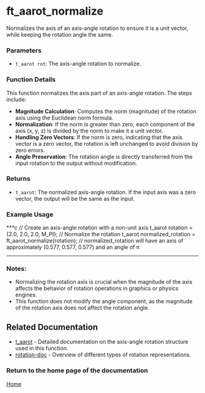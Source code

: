 # ft_aarot_normalize
Normalizes the axis of an axis-angle rotation to ensure it is a unit vector, while keeping the rotation angle the same.

### Parameters
- `t_aarot rot`: The axis-angle rotation to normalize.

### Function Details
This function normalizes the axis part of an axis-angle rotation. The steps include:
- **Magnitude Calculation**: Computes the norm (magnitude) of the rotation axis using the Euclidean norm formula.
- **Normalization**: If the norm is greater than zero, each component of the axis (x, y, z) is divided by the norm to make it a unit vector.
- **Handling Zero Vectors**: If the norm is zero, indicating that the axis vector is a zero vector, the rotation is left unchanged to avoid division by zero errors.
- **Angle Preservation**: The rotation angle is directly transferred from the input rotation to the output without modification.

### Returns
- `t_aarot`: The normalized axis-angle rotation. If the input axis was a zero vector, the output will be the same as the input.

### Example Usage
***c
// Create an axis-angle rotation with a non-unit axis
t_aarot rotation = {2.0, 2.0, 2.0, M_PI};
// Normalize the rotation
t_aarot normalized_rotation = ft_aarot_normalize(rotation);
// normalized_rotation will have an axis of approximately (0.577, 0.577, 0.577) and an angle of π
***

### Notes:
- Normalizing the rotation axis is crucial when the magnitude of the axis affects the behavior of rotation operations in graphics or physics engines.
- This function does not modify the angle component, as the magnitude of the rotation axis does not affect the rotation angle.

## Related Documentation
- [t_aarot](./t_aarot.md) - Detailed documentation on the axis-angle rotation structure used in this function.
- [rotation-doc](../rotation-doc.md) - Overview of different types of rotation representations.

### Return to the home page of the documentation
[Home](../../home.md)

